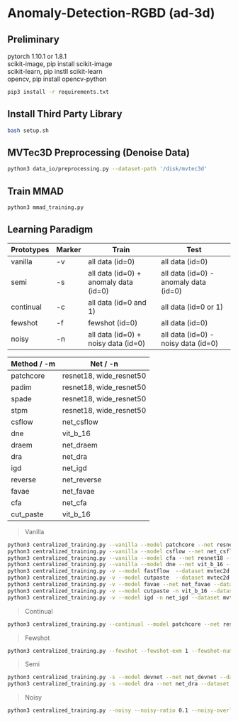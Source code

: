 # Anomaly-Detection-RGBD (ad-3d)
## Preliminary  

pytorch 1.10.1 or 1.8.1\
scikit-image, pip install scikit-image\
scikit-learn, pip instll scikit-learn\
opencv, pip install opencv-python

```bash
pip3 install -r requirements.txt
```

## Install Third Party Library
```bash
bash setup.sh
```

## MVTec3D Preprocessing (Denoise Data)
```bash
python3 data_io/preprocessing.py --dataset-path '/disk/mvtec3d'
```

## Train MMAD
```bash
python3 mmad_training.py
```

## Learning Paradigm
| Prototypes | Marker | Train | Test |
| ------ | ---| -------|------ |
| vanilla | -v |all data (id=0) | all data (id=0) |
| semi | -s | all data (id=0) + anomaly data (id=0) | all data (id=0) - anomaly data (id=0)|
| continual | -c| all data (id=0 and 1)| all data (id=0 or 1)|
| fewshot | -f | fewshot (id=0) | all data (id=0) |
| noisy | -n | all data (id=0) + noisy data (id=0) | all data (id=0) - noisy data (id=0)|


| Method / -m | Net / -n |
| ------ | ------ |
| patchcore  | resnet18, wide_resnet50 |
| padim  | resnet18, wide_resnet50 |
| spade  | resnet18, wide_resnet50 |
| stpm  | resnet18, wide_resnet50 |
| csflow | net_csflow |
| dne | vit_b_16 |
| draem | net_draem |
| dra | net_dra |
| igd | net_igd |
| reverse | net_reverse |
| favae | net_favae |
| cfa | net_cfa |
| cut_paste | vit_b_16 |



> Vanilla
```bash
python3 centralized_training.py --vanilla --model patchcore --net resnet18 --dataset mvtec2d --train-task-id 0 --valid-task-id 0 --coreset-sampling-ratio 0.001 -g 1
python3 centralized_training.py --vanilla --model csflow --net net_csflow --dataset mvtec2d --train-task-id 11 --valid-task-id 11 -g 1
python3 centralized_training.py --vanilla --model cfa --net resnet18 --dataset mvtec2d --train-task-id 11 --valid-task-id 11 --coreset-sampling-ratio 0.001 -g 7
python3 centralized_training.py --vanilla --model dne --net vit_b_16 --dataset mvtec2d --train-task-id 11 --valid-task-id 11 -g 7
python3 centralized_training.py -v --model fastflow  --dataset mvtec2d --train-task-id 11 --valid-task-id 11 -g 7
python3 centralized_training.py -v --model cutpaste  --dataset mvtec2d --train-task-id 11 --valid-task-id 11  -g 7
python3 centralized_training.py -v --model favae --net net_favae --dataset mvtec2d --train-task-id 11 --valid-task-id 11  -g 7
python3 centralized_training.py -v --model cutpaste -n vit_b_16 --dataset mvtec2d --train-task-id 11 --valid-task-id 11 --valid-task-id 0 -g 7
python3 centralized_training.py -v --model igd -n net_igd --dataset mvtec2d --train-task-id 11 --valid-task-id 11 --valid-task-id 0 -g 7
```

> Continual
```bash
python3 centralized_training.py --continual --model patchcore --net resent18 --dataset mvtec2d --train-task-id 0 1 --valid-task-id 0 1 --coreset-sampling-ratio 0.001 -g 1
```

> Fewshot
```bash
python3 centralized_training.py --fewshot --fewshot-exm 1 --fewshot-num-dg 4 --model patchcore --net resent18 --dataset mvtec2d --train-task-id 0 --valid-task-id 0 --coreset-sampling-ratio 1 -g 1
```
> Semi
```bash
python3 centralized_training.py -s --model devnet --net net_devnet --dataset mvtec2d --train-task-id 0 --valid-task-id 0 -g 1
python3 centralized_training.py -s --model dra --net net_dra --dataset mvtecloco --train-task-id 0 --valid-task-id 0 -g 1
```

> Noisy
```bash
python3 centralized_training.py --noisy --noisy-ratio 0.1 --noisy-overlap --model patchcore --net resent18 --dataset mvtec2d --train-task-id 0 --valid-task-id 1 --coreset-sampling-ratio 0.001 -g 1
```



